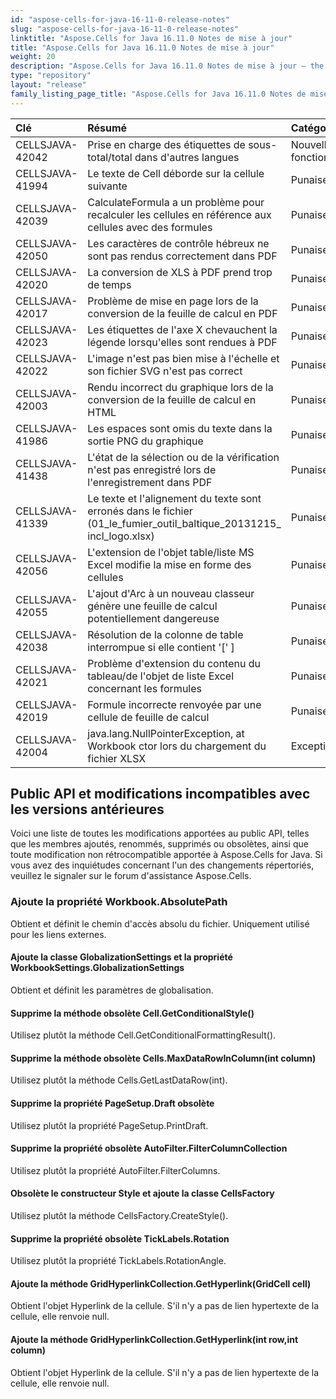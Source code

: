 ```yaml
---
id: "aspose-cells-for-java-16-11-0-release-notes"
slug: "aspose-cells-for-java-16-11-0-release-notes"
linktitle: "Aspose.Cells for Java 16.11.0 Notes de mise à jour"
title: "Aspose.Cells for Java 16.11.0 Notes de mise à jour"
weight: 20
description: "Aspose.Cells for Java 16.11.0 Notes de mise à jour – the latest updates and fixes."
type: "repository"
layout: "release"
family_listing_page_title: "Aspose.Cells for Java 16.11.0 Notes de mise à jour"
---
```

|**Clé** |**Résumé** |**Catégorie** |
|:- |:- |:- |
|CELLSJAVA-42042 | Prise en charge des étiquettes de sous-total/total dans d'autres langues| Nouvelle fonctionnalité|
|CELLSJAVA-41994 | Le texte de Cell déborde sur la cellule suivante| Punaise|
|CELLSJAVA-42039 | CalculateFormula a un problème pour recalculer les cellules en référence aux cellules avec des formules| Punaise|
|CELLSJAVA-42050 | Les caractères de contrôle hébreux ne sont pas rendus correctement dans PDF| Punaise|
|CELLSJAVA-42020 | La conversion de XLS à PDF prend trop de temps| Punaise|
|CELLSJAVA-42017 | Problème de mise en page lors de la conversion de la feuille de calcul en PDF| Punaise|
|CELLSJAVA-42023 | Les étiquettes de l'axe X chevauchent la légende lorsqu'elles sont rendues à PDF| Punaise|
|CELLSJAVA-42022 | L'image n'est pas bien mise à l'échelle et son fichier SVG n'est pas correct| Punaise|
|CELLSJAVA-42003 | Rendu incorrect du graphique lors de la conversion de la feuille de calcul en HTML| Punaise|
|CELLSJAVA-41986 | Les espaces sont omis du texte dans la sortie PNG du graphique| Punaise|
|CELLSJAVA-41438 | L'état de la sélection ou de la vérification n'est pas enregistré lors de l'enregistrement dans PDF| Punaise|
|CELLSJAVA-41339 |Le texte et l'alignement du texte sont erronés dans le fichier (01_le_fumier_outil_baltique_20131215_ incl_logo.xlsx)| Punaise|
|CELLSJAVA-42056 | L'extension de l'objet table/liste MS Excel modifie la mise en forme des cellules| Punaise|
|CELLSJAVA-42055 | L'ajout d'Arc à un nouveau classeur génère une feuille de calcul potentiellement dangereuse| Punaise|
|CELLSJAVA-42038 |Résolution de la colonne de table interrompue si elle contient '[' ]| Punaise|
|CELLSJAVA-42021 | Problème d'extension du contenu du tableau/de l'objet de liste Excel concernant les formules| Punaise|
|CELLSJAVA-42019 | Formule incorrecte renvoyée par une cellule de feuille de calcul| Punaise|
|CELLSJAVA-42004 | java.lang.NullPointerException, at Workbook ctor lors du chargement du fichier XLSX| Exception|
## **Public API et modifications incompatibles avec les versions antérieures**
Voici une liste de toutes les modifications apportées au public API, telles que les membres ajoutés, renommés, supprimés ou obsolètes, ainsi que toute modification non rétrocompatible apportée à Aspose.Cells for Java. Si vous avez des inquiétudes concernant l'un des changements répertoriés, veuillez le signaler sur le forum d'assistance Aspose.Cells.
### **Ajoute la propriété Workbook.AbsolutePath**
Obtient et définit le chemin d'accès absolu du fichier. Uniquement utilisé pour les liens externes.
#### **Ajoute la classe GlobalizationSettings et la propriété WorkbookSettings.GlobalizationSettings**
Obtient et définit les paramètres de globalisation.
#### **Supprime la méthode obsolète Cell.GetConditionalStyle()**
Utilisez plutôt la méthode Cell.GetConditionalFormattingResult().
#### **Supprime la méthode obsolète Cells.MaxDataRowInColumn(int column)**
Utilisez plutôt la méthode Cells.GetLastDataRow(int).
#### **Supprime la propriété PageSetup.Draft obsolète**
Utilisez plutôt la propriété PageSetup.PrintDraft.
#### **Supprime la propriété obsolète AutoFilter.FilterColumnCollection**
Utilisez plutôt la propriété AutoFilter.FilterColumns.
#### **Obsolète le constructeur Style et ajoute la classe CellsFactory**
Utilisez plutôt la méthode CellsFactory.CreateStyle().
#### **Supprime la propriété obsolète TickLabels.Rotation**
Utilisez plutôt la propriété TickLabels.RotationAngle.
#### **Ajoute la méthode GridHyperlinkCollection.GetHyperlink(GridCell cell)**
Obtient l'objet Hyperlink de la cellule. S'il n'y a pas de lien hypertexte de la cellule, elle renvoie null.
#### **Ajoute la méthode GridHyperlinkCollection.GetHyperlink(int row,int column)**
Obtient l'objet Hyperlink de la cellule. S'il n'y a pas de lien hypertexte de la cellule, elle renvoie null.
